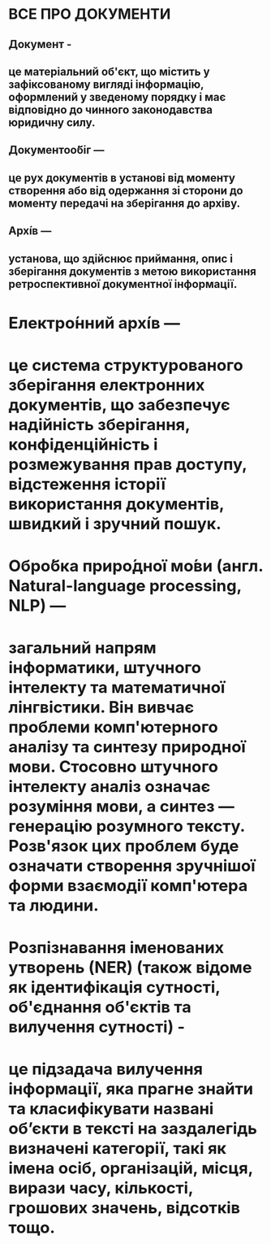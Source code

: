 <h1>ВСЕ ПРО ДОКУМЕНТИ</h1>
<h2> Документ - <h2> <p> це матеріальний об'єкт, що містить у зафіксованому вигляді   інформацію,   оформлений   у   зведеному   порядку   і  має відповідно до чинного законодавства юридичну силу.</p>
<h2> Документоо́біг — <h2> <p> це рух документів в установі від моменту створення або від одержання зі сторони до моменту передачі на зберігання до архіву.</p>
<h2>Архі́в — <h2> <span> установа, що здійснює приймання, опис і зберігання документів з метою використання ретроспективної документної інформації.</p>
<h2>Електро́нний архі́в — <h2> <p> це система структурованого зберігання електронних документів, що забезпечує надійність зберігання, конфіденційність і розмежування прав доступу, відстеження історії використання документів, швидкий і зручний пошук.</p>
<h2>Обро́бка приро́дної мо́ви (англ. Natural-language processing, NLP) — <h2> <p> загальний напрям інформатики, штучного інтелекту та математичної лінгвістики. Він вивчає проблеми комп'ютерного аналізу та синтезу природної мови. Стосовно штучного інтелекту аналіз означає розуміння мови, а синтез — генерацію розумного тексту. Розв'язок цих проблем буде означати створення зручнішої форми взаємодії комп'ютера та людини.</p>
<h2>Розпізнавання іменованих утворень (NER) (також відоме як ідентифікація сутності, об'єднання об'єктів та вилучення сутності) - <h2> <p> це підзадача вилучення інформації, яка прагне знайти та класифікувати названі об’єкти в тексті на заздалегідь визначені категорії, такі як імена осіб, організацій, місця, вирази часу, кількості, грошових значень, відсотків тощо.</p>
